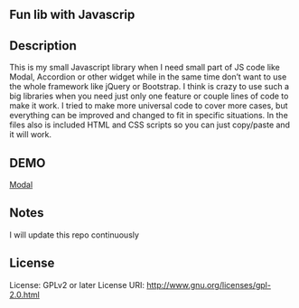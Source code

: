 ## Fun lib with Javascrip 

## Description
This is my small Javascript library when I need small part of JS code like Modal, Accordion or other widget while in the same time don’t want to use the whole framework like jQuery or Bootstrap. 
I think is crazy to use such a big libraries when you need just only one feature or couple lines of code to make it work. 
I tried to make more universal code to cover more cases, but everything can be improved and changed to fit in specific situations. 
In the files also is included HTML and CSS scripts so you can just copy/paste and it will work.  

## DEMO
[Modal](https://aronwebpro.github.io/fun-javascript/Modal/)



## Notes
I will update this repo continuously

## License
License: GPLv2 or later
License URI: http://www.gnu.org/licenses/gpl-2.0.html
